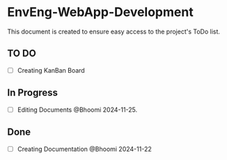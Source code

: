 # EnvEng-WebApp-Development

This document is created to ensure easy access to the project's ToDo list.

## TO DO

- [ ] Creating KanBan Board

## In Progress

- [ ] Editing Documents @Bhoomi 2024-11-25.

## Done

- [ ] Creating Documentation @Bhoomi 2024-11-22
